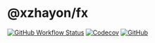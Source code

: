 # @xzhayon/fx

[![GitHub Workflow Status](https://img.shields.io/github/actions/workflow/status/xzhavilla/fx/test.yaml?branch=main)](https://github.com/xzhavilla/fx/actions)
[![Codecov](https://img.shields.io/codecov/c/gh/xzhavilla/fx)](https://app.codecov.io/gh/xzhavilla/fx)
[![GitHub](https://img.shields.io/github/license/xzhavilla/fx)](LICENSE.md)
